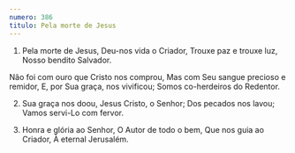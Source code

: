 ```yaml
---
numero: 386
titulo: Pela morte de Jesus
---
```

1. Pela morte de Jesus,
Deu-nos vida o Criador,
Trouxe paz e trouxe luz,
Nosso bendito Salvador.

Não foi com ouro que Cristo nos comprou,
Mas com Seu sangue precioso e remidor,
E, por Sua graça, nos vivificou;
Somos co-herdeiros do Redentor.

2. Sua graça nos doou,
Jesus Cristo, o Senhor;
Dos pecados nos lavou;
Vamos servi-Lo com fervor.

3. Honra e glória ao Senhor,
O Autor de todo o bem,
Que nos guia ao Criador,
À eternal Jerusalém.
